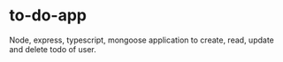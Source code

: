 # to-do-app
Node, express, typescript, mongoose application to create, read, update and delete todo of user.
